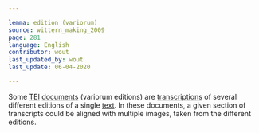 ```yaml
---

lemma: edition (variorum)
source: wittern_making_2009
page: 281
language: English
contributor: wout
last_updated_by: wout
last_update: 06-04-2020

---
```


Some [TEI](TEI.html) [documents](document.html) (variorum editions) are [transcriptions](transcription.html) of several different editions of a single [text](text.html). In these documents, a given section of transcripts could be aligned with multiple images, taken from the different editions.
